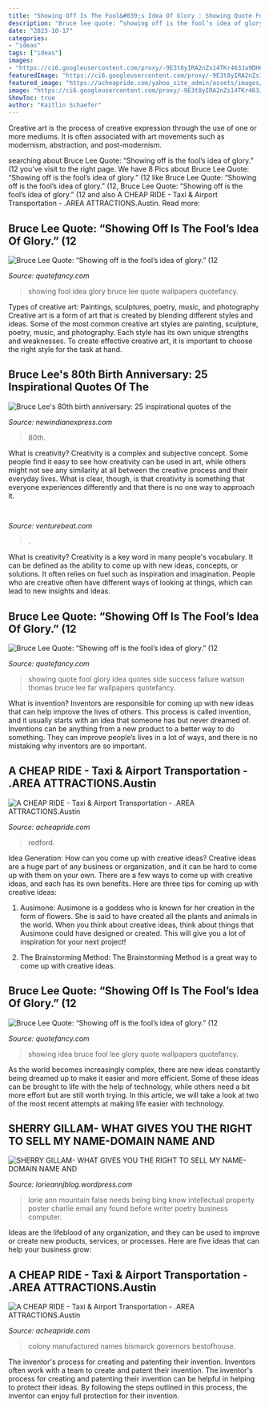 ```yaml
---
title: "Showing Off Is The Fool&#039;s Idea Of Glory : Showing Quote Fool Glory Idea Quotes Side Success Failure Watson Thomas Bruce Lee Far Wallpapers Quotefancy"
description: "Bruce lee quote: “showing off is the fool’s idea of glory.” (12"
date: "2023-10-17"
categories:
- "ideas"
tags: ["ideas"]
images:
- "https://ci6.googleusercontent.com/proxy/-9E3t8yIRA2nZs14TKr463Ja9DH6ug0sLn2xMKn0DVskTbcGPCi96n_4fmS9FUMrHfVQPu_bZNiVOBfDUrLN2mxJs0IkMl99PJ1f15szZAkzwJaRVwqx=s0-d-e1-ft#http://lorieannj.com/wp-content/uploads/2013/06/1313604121CAvHDi.jpg"
featuredImage: "https://ci6.googleusercontent.com/proxy/-9E3t8yIRA2nZs14TKr463Ja9DH6ug0sLn2xMKn0DVskTbcGPCi96n_4fmS9FUMrHfVQPu_bZNiVOBfDUrLN2mxJs0IkMl99PJ1f15szZAkzwJaRVwqx=s0-d-e1-ft#http://lorieannj.com/wp-content/uploads/2013/06/1313604121CAvHDi.jpg"
featured_image: "https://acheapride.com/yahoo_site_admin/assets/images/A_Cheap_Ride_-_Web_Site_Photos_-_Paramount_Theater_-_08-11.241193104_std.jpg"
image: "https://ci6.googleusercontent.com/proxy/-9E3t8yIRA2nZs14TKr463Ja9DH6ug0sLn2xMKn0DVskTbcGPCi96n_4fmS9FUMrHfVQPu_bZNiVOBfDUrLN2mxJs0IkMl99PJ1f15szZAkzwJaRVwqx=s0-d-e1-ft#http://lorieannj.com/wp-content/uploads/2013/06/1313604121CAvHDi.jpg"
ShowToc: true
author: "Kaitlin Schaefer"
---
```



Creative art is the process of creative expression through the use of one or more mediums. It is often associated with art movements such as modernism, abstraction, and post-modernism.

	

		
searching about Bruce Lee Quote: “Showing off is the fool’s idea of glory.” (12 you've visit to the right page. We have 8 Pics about Bruce Lee Quote: “Showing off is the fool’s idea of glory.” (12 like Bruce Lee Quote: “Showing off is the fool’s idea of glory.” (12, Bruce Lee Quote: “Showing off is the fool’s idea of glory.” (12 and also A CHEAP RIDE - Taxi &amp; Airport Transportation - .AREA ATTRACTIONS.Austin. Read more:
		
    
## Bruce Lee Quote: “Showing Off Is The Fool’s Idea Of Glory.” (12

<img loading=lazy src="https://quotefancy.com/media/wallpaper/3840x2160/1721910-Bruce-Lee-Quote-Showing-off-is-the-fool-s-idea-of-glory.jpg" onerror="this.onerror=null;this.src='https://tse1.mm.bing.net/th?id=OIP.-4_vP-mHY-7yM0K7-zTc6gHaEK&amp;pid=15.1';" alt="Bruce Lee Quote: “Showing off is the fool’s idea of glory.” (12">

_Source: quotefancy.com_

>showing fool idea glory bruce lee quote wallpapers quotefancy. 

	

Types of creative art: Paintings, sculptures, poetry, music, and photography
Creative art is a form of art that is created by blending different styles and ideas. Some of the most common creative art styles are painting, sculpture, poetry, music, and photography. Each style has its own unique strengths and weaknesses. To create effective creative art, it is important to choose the right style for the task at hand.

    
## Bruce Lee&#039;s 80th Birth Anniversary: 25 Inspirational Quotes Of The

<img loading=lazy src="https://images.newindianexpress.com/uploads/user/imagelibrary/2020/11/27/original/Bruce_Lee_Quote_10.jpg" onerror="this.onerror=null;this.src='https://tse1.mm.bing.net/th?id=OIP.pXyIvCugRRmHR105LK_GkgHaDt&amp;pid=15.1';" alt="Bruce Lee&#039;s 80th birth anniversary: 25 inspirational quotes of the">

_Source: newindianexpress.com_

>80th. 

	

What is creativity?
Creativity is a complex and subjective concept. Some people find it easy to see how creativity can be used in art, while others might not see any similarity at all between the creative process and their everyday lives. What is clear, though, is that creativity is something that everyone experiences differently and that there is no one way to approach it.

    
## 

<img loading=lazy src="https://venturebeat.com/wp-content/uploads/2019/05/amd-ryzen-third-generation.jpg" onerror="this.onerror=null;this.src='https://tse1.mm.bing.net/th?id=OIP.11ghnT6m99Zk2gavAzErcQHaDt&amp;pid=15.1';" alt="">

_Source: venturebeat.com_

>. 

	

What is creativity?
Creativity is a key word in many people's vocabulary. It can be defined as the ability to come up with new ideas, concepts, or solutions. It often relies on fuel such as inspiration and imagination. People who are creative often have different ways of looking at things, which can lead to new insights and ideas.

    
## Bruce Lee Quote: “Showing Off Is The Fool’s Idea Of Glory.” (12

<img loading=lazy src="https://quotefancy.com/media/wallpaper/3840x2160/2031784-Bruce-Lee-Quote-Showing-off-is-the-fool-s-idea-of-glory.jpg" onerror="this.onerror=null;this.src='https://tse1.mm.bing.net/th?id=OIP.CS2etAVVxB1j3M0LDvZJkgFNC7&amp;pid=15.1';" alt="Bruce Lee Quote: “Showing off is the fool’s idea of glory.” (12">

_Source: quotefancy.com_

>showing quote fool glory idea quotes side success failure watson thomas bruce lee far wallpapers quotefancy. 

	

What is invention?
Inventors are responsible for coming up with new ideas that can help improve the lives of others. This process is called invention, and it usually starts with an idea that someone has but never dreamed of. Inventions can be anything from a new product to a better way to do something. They can improve people’s lives in a lot of ways, and there is no mistaking why inventors are so important.

    
## A CHEAP RIDE - Taxi &amp; Airport Transportation - .AREA ATTRACTIONS.Austin

<img loading=lazy src="https://acheapride.com/yahoo_site_admin/assets/images/A_Cheap_Ride_-_Web_Site_Photos_-_Paramount_Theater_-_08-11.241193104_std.jpg" onerror="this.onerror=null;this.src='https://tse4.mm.bing.net/th?id=OIP.6rLS0y8vMuNfiGnz7PjqkgAAAA&amp;pid=15.1';" alt="A CHEAP RIDE - Taxi &amp; Airport Transportation - .AREA ATTRACTIONS.Austin">

_Source: acheapride.com_

>redford. 

	

Idea Generation: How can you come up with creative ideas?
Creative ideas are a huge part of any business or organization, and it can be hard to come up with them on your own. There are a few ways to come up with creative ideas, and each has its own benefits. Here are three tips for coming up with creative ideas:
1. Ausimone: Ausimone is a goddess who is known for her creation in the form of flowers. She is said to have created all the plants and animals in the world. When you think about creative ideas, think about things that Ausimone could have designed or created. This will give you a lot of inspiration for your next project!

2. The Brainstorming Method: The Brainstorming Method is a great way to come up with creative ideas.

    
## Bruce Lee Quote: “Showing Off Is The Fool’s Idea Of Glory.” (12

<img loading=lazy src="https://quotefancy.com/media/wallpaper/3840x2160/2031785-Bruce-Lee-Quote-Showing-off-is-the-fool-s-idea-of-glory.jpg" onerror="this.onerror=null;this.src='https://tse1.mm.bing.net/th?id=OIP.Ov9DSrrjfUbI_cF1FfX1MAFNC7&amp;pid=15.1';" alt="Bruce Lee Quote: “Showing off is the fool’s idea of glory.” (12">

_Source: quotefancy.com_

>showing idea bruce fool lee glory quote wallpapers quotefancy. 

	

As the world becomes increasingly complex, there are new ideas constantly being dreamed up to make it easier and more efficient. Some of these ideas can be brought to life with the help of technology, while others need a bit more effort but are still worth trying. In this article, we will take a look at two of the most recent attempts at making life easier with technology.

    
## SHERRY GILLAM- WHAT GIVES YOU THE RIGHT TO SELL MY NAME-DOMAIN NAME AND

<img loading=lazy src="https://ci6.googleusercontent.com/proxy/-9E3t8yIRA2nZs14TKr463Ja9DH6ug0sLn2xMKn0DVskTbcGPCi96n_4fmS9FUMrHfVQPu_bZNiVOBfDUrLN2mxJs0IkMl99PJ1f15szZAkzwJaRVwqx=s0-d-e1-ft#http://lorieannj.com/wp-content/uploads/2013/06/1313604121CAvHDi.jpg" onerror="this.onerror=null;this.src='https://tse4.mm.bing.net/th?id=OIP.fh76zg6w_xu_pWAlN09cGgAAAA&amp;pid=15.1';" alt="SHERRY GILLAM- WHAT GIVES YOU THE RIGHT TO SELL MY NAME-DOMAIN NAME AND">

_Source: lorieannjblog.wordpress.com_

>lorie ann mountain false needs being bing know intellectual property poster charlie email any found before writer poetry business computer. 

	

Ideas are the lifeblood of any organization, and they can be used to improve or create new products, services, or processes. Here are five ideas that can help your business grow:

    
## A CHEAP RIDE - Taxi &amp; Airport Transportation - .AREA ATTRACTIONS.Austin

<img loading=lazy src="https://acheapride.com/yahoo_site_admin/assets/images/A_Cheap_Ride_-_Web_Site_Photos_-_Texas_Governors_Mansion_-_Pre-Fire_05-08.241192129_std.jpg" onerror="this.onerror=null;this.src='https://tse2.mm.bing.net/th?id=OIP.xDcsM57O9l-BLK07qfwZFwHaF-&amp;pid=15.1';" alt="A CHEAP RIDE - Taxi &amp; Airport Transportation - .AREA ATTRACTIONS.Austin">

_Source: acheapride.com_

>colony manufactured names bismarck governors bestofhouse. 

	

The inventor's process for creating and patenting their invention.
Inventors often work with a team to create and patent their invention. The inventor's process for creating and patenting their invention can be helpful in helping to protect their ideas. By following the steps outlined in this process, the inventor can enjoy full protection for their invention.

